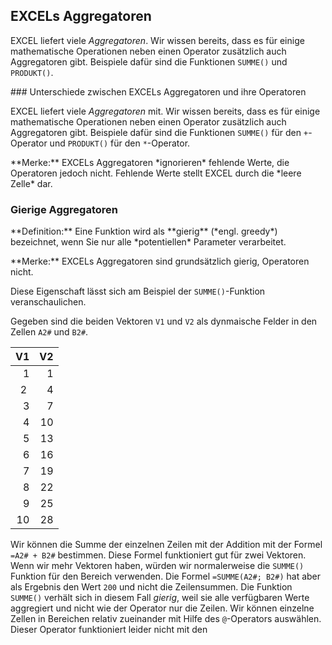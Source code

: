 ##  EXCELs  Aggregatoren

EXCEL liefert viele *Aggregatoren*. Wir wissen bereits, dass es für einige mathematische Operationen neben einen Operator zusätzlich auch Aggregatoren gibt. Beispiele dafür sind die Funktionen `SUMME()` und `PRODUKT()`. 

### Unterschiede zwischen EXCELs Aggregatoren und ihre Operatoren

EXCEL liefert viele *Aggregatoren* mit. Wir wissen bereits, dass es für einige mathematische Operationen neben einen Operator zusätzlich auch Aggregatoren gibt. Beispiele dafür sind die Funktionen `SUMME()` für den `+`-Operator und `PRODUKT()` für den `*`-Operator. 

<p class="alert alert-warning" markdown="1">
**Merke:** EXCELs Aggregatoren *ignorieren* fehlende Werte, die Operatoren jedoch nicht. Fehlende Werte stellt EXCEL durch die *leere Zelle* dar.
</p>

### Gierige Aggregatoren

<p class="alert alert-primary" markdown="1">
**Definition:** Eine Funktion wird als **gierig** (*engl. greedy*) bezeichnet, wenn Sie nur alle *potentiellen* Parameter verarbeitet. 
</p>

<p class="alert alert-success" markdown="1">
**Merke:** EXCELs Aggregatoren sind grundsätzlich gierig, Operatoren nicht. 
</p>

Diese Eigenschaft lässt sich am Beispiel der `SUMME()`-Funktion veranschaulichen.

Gegeben sind die beiden Vektoren `V1` und `V2` als dynmaische Felder in den Zellen `A2#` und `B2#`.

| V1 | V2 |
|---:|---:|
| 1	|  1 |
| 2 |	4 |
| 3 |	7 |
| 4 |	10 |
| 5 |	13 |
| 6 |	16 |
| 7 |	19 |
| 8 |	22 |
| 9 |	25 |
| 10 |	28 |

Wir können die Summe der einzelnen Zeilen mit der Addition mit der Formel `=A2# + B2#` bestimmen. Diese Formel funktioniert gut für zwei Vektoren. Wenn wir mehr Vektoren haben, würden wir normalerweise die `SUMME()` Funktion für den Bereich verwenden. Die Formel `=SUMME(A2#; B2#)` hat aber als Ergebnis den Wert `200` und nicht die Zeilensummen. Die Funktion `SUMME()` verhält sich in diesem Fall *gierig*, weil sie alle verfügbaren Werte aggregiert und nicht wie der Operator nur die Zeilen. Wir können einzelne Zellen in Bereichen relativ zueinander mit Hilfe des `@`-Operators auswählen. Dieser Operator funktioniert leider nicht mit den